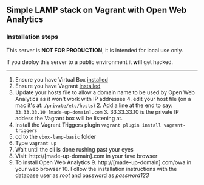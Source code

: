 ## Simple LAMP stack on Vagrant with Open Web Analytics

### Installation steps

This server is **NOT FOR PRODUCTION**, it is intended for local use only.

If you deploy this server to a public environment it **will** get hacked.

---


1. Ensure you have Virtual Box [installed](https://www.virtualbox.org/wiki/Downloads "Download Virtual Box")
2. Ensure you have Vagrant [installed](https://www.vagrantup.com "Install Vagrant")
3. Update your hosts file to allow a domain name to be used by Open Web Analytics as it won't work with IP addresses
	4. edit your host file (on a mac it's at: ```/private/etc/hosts```)
	2. Add a line at the end to say:
	```33.33.33.10 [made-up-domain].com``` 
	3. 33.33.33.10 is the private IP addess the Vagrant box will be listening at.
3. Install the Vagrant Triggers plugin ```vagrant plugin install vagrant-triggers```
4. cd to the ```vbox-lamp-basic``` folder
5. Type ```vagrant up```
6. Wait until the cli is done rushing past your eyes
7. Visit: http://[made-up-domain].com in your fave browser
8. To install Open Web Analytics
	9. http://[made-up-domain].com/owa in your web browser
	10. Follow the installation instructions with the database user as _root_ and password as _password123_
